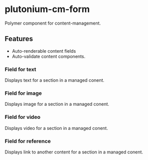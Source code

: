 # plutonium-cm-form
Polymer component for content-management.
## Features
- Auto-renderable content fields
- Auto-validate content components.

### Field for text

Displays text for a section in a managed conent.

### Field for image

Displays image for a section in a managed conent.

### Field for video

Displays video for a section in a managed conent.

### Field for reference

Displays link to another content for a section in a managed conent.

